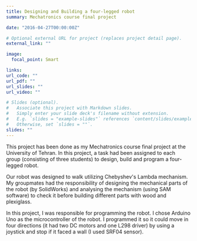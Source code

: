 ```yaml
---
title: Designing and Building a four-legged robot
summary: Mechatronics course final project

date: "2016-04-27T00:00:00Z"

# Optional external URL for project (replaces project detail page).
external_link: ""

image:
  focal_point: Smart

links:
url_code: ""
url_pdf: ""
url_slides: ""
url_video: ""

# Slides (optional).
#   Associate this project with Markdown slides.
#   Simply enter your slide deck's filename without extension.
#   E.g. `slides = "example-slides"` references `content/slides/example-slides.md`.
#   Otherwise, set `slides = ""`.
slides: ""
---
```


This project has been done as my Mechatronics course final project at the University of Tehran. In this project, a task had been assigned to each group (consisting of three students) to design, build and program a four-legged robot.

Our robot was designed to walk utilizing Chebyshev's Lambda mechanism. My groupmates had the responsibility of designing the mechanical parts of the robot (by SolidWorks) and analysing the mechanism (using SAM software) to check it before building different parts with wood and plexiglass.

In this project, I was responsible for programming the robot. I chose Arduino Uno as the microcontroller of the robot. I programmed it so it could move in four directions (it had two DC motors and one L298 driver) by using a joystick and stop if it faced a wall (I used SRF04 sensor).  
